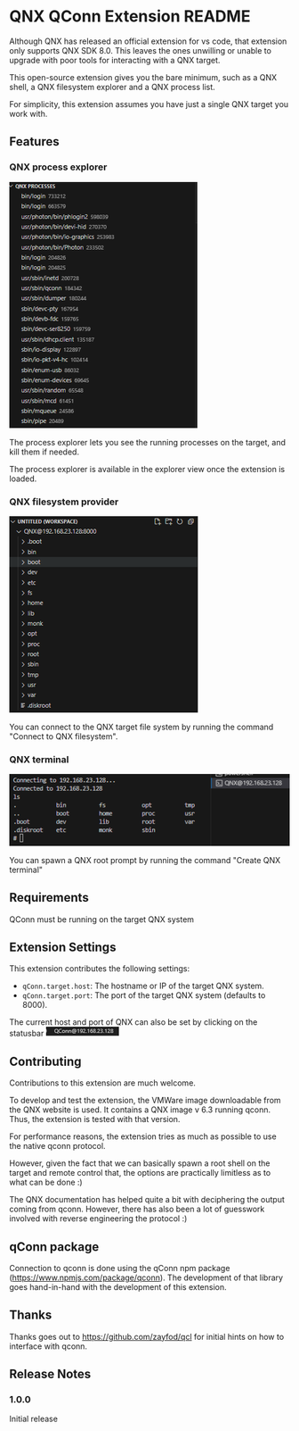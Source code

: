 # QNX QConn Extension README

Although QNX has released an official extension for vs code, that extension only
supports QNX SDK 8.0. This leaves the ones unwilling or unable to upgrade with
poor tools for interacting with a QNX target.

This open-source extension gives you the bare minimum, such as a QNX shell, a
QNX filesystem explorer and a QNX process list.

For simplicity, this extension assumes you have just a single QNX target you
work with.

## Features

### QNX process explorer
![Process explorer](resources/images/processexplorer.png)

The process explorer lets you see the running processes on the target, and kill 
them if needed.

The process explorer is available in the explorer view once the extension is loaded.

### QNX filesystem provider
![Filesystem provider](resources/images/filesystemprovider.png)

You can connect to the QNX target file system by running the command "Connect to
QNX filesystem".

### QNX terminal
![Process explorer](resources/images/terminal.png)

You can spawn a QNX root prompt by running the command "Create QNX terminal"

## Requirements

QConn must be running on the target QNX system

## Extension Settings

This extension contributes the following settings:

* `qConn.target.host`: The hostname or IP of the target QNX system.
* `qConn.target.port`: The port of the target QNX system (defaults to 8000).

The current host and port of QNX can also be set by clicking on the statusbar
![Status bar](resources/images/statusbar.png)

## Contributing
Contributions to this extension are much welcome.

To develop and test the extension, the VMWare image downloadable from the QNX
website is used. It contains a QNX image v 6.3 running qconn. Thus, the 
extension is tested with that version.

For performance reasons, the extension tries as much as possible to use the
native qconn protocol.

However, given the fact that we can basically spawn a root shell on the target
and remote control that, the options are practically limitless as to what can
be done :)

The QNX documentation has helped quite a bit with deciphering the output coming
from qconn. However, there has also been a lot of guesswork involved with 
reverse engineering the protocol :)

## qConn package
Connection to qconn is done using the qConn npm package
(https://www.npmjs.com/package/qconn). The development of that library goes
hand-in-hand with the development of this extension.

## Thanks
Thanks goes out to https://github.com/zayfod/qcl for initial hints on how to
interface with qconn.

## Release Notes

### 1.0.0

Initial release